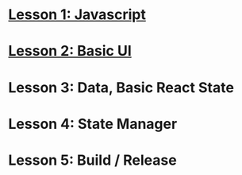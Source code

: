 # [Lesson 1: Javascript](https://github.com/khanhqd/CodeAppFromZero_Lessons/tree/main/lesson1_javascript)

# [Lesson 2: Basic UI](https://github.com/khanhqd/CodeAppFromZero_Lessons/tree/main/lesson2_UI)

# Lesson 3: Data, Basic React State

# Lesson 4: State Manager

# Lesson 5: Build / Release
